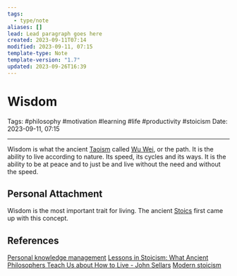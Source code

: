 ```yaml
---
tags:
  - type/note
aliases: []
lead: Lead paragraph goes here
created: 2023-09-11T07:14
modified: 2023-09-11, 07:15
template-type: Note
template-version: "1.7"
updated: 2023-09-26T16:39
---
```


# Wisdom

Tags: #philosophy  #motivation #learning #life #productivity #stoicism 
Date: 2023-09-11, 07:15

---

Wisdom is what the ancient [Taoism](Taoists) called [Wu Wei](Wu%20Wei), or the path. It is the ability to live according to nature. Its speed, its cycles and its ways. It is the ability to be at peace and to just be and live without the need and without the speed. 

## Personal Attachment

Wisdom is the most important trait for living. The ancient [Stoics](Stoicism.md) first came up with this concept.

## References

[Personal knowledge management](Personal%20knowledge%20management.md)
[Lessons in Stoicism: What Ancient Philosophers Teach Us about How to Live - John Sellars](https://books.google.cz/books/about/Lessons_in_Stoicism.html?id=ky84zQEACAAJ&redir_esc=y)
[Modern stoicism](https://modernstoicism.com/)
